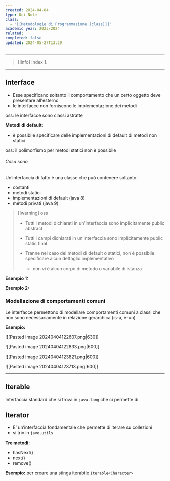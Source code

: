 ```yaml
---
created: 2024-04-04
type: Uni Note
class:
  - "[[Metodologie di Programmazione (class)]]"
academic year: 2023/2024
related: 
completed: false
updated: 2024-05-27T13:29
---
```

---

>[!info] Index
>1. 

---
## Interface
- Esse specificano soltanto il comportamento che un certo oggetto deve presentare all'esterno
- le interfacce non forniscono le implementazione dei metodi


oss: le interfacce sono classi astratte

**Metodi di default:**
- è possibile specificare delle implementazioni di default di metodi non statici

oss: il polimorfismo per metodi statici non è possibile

###### Cosa sono
Un’interfaccia di fatto è una classe che può contenere soltanto:
- costanti
- metodi statici 
- implementazioni di default (java 8)
- metodi privati (java 9)

>[!warning] oss
>- Tutti i metodi dichiarati in un’interfaccia sono implicitamente public abstract  
>
>- Tutti i campi dichiarati in un’interfaccia sono implicitamente public static final
> 
>- Tranne nel caso dei metodi di default o statici, non è possibile specificare alcun dettaglio implementativo
> 
>	-  non vi è alcun corpo di metodo o variabile di istanza

**Esempio 1:**


**Esempio 2:**


### Modellazione di comportamenti comuni 
Le interfacce permettono di modellare comportamenti comuni a classi che non sono necessariamente in relazione gerarchica (is-a, è-un)

**Esempio:**

![[Pasted image 20240404122607.png|630]]

![[Pasted image 20240404122833.png|600]]

![[Pasted image 20240404123821.png|600]]

![[Pasted image 20240404123713.png|600]]

---
## Iterable 
Interfaccia standard che si trova in `java.lang` che ci permette di 


## Iterator
- E’ un’interfaccia fondamentale che permette di iterare su collezioni
- si triv in `jave.utils`

**Tre metodi:**
- hasNext()
- next()
- remove()

**Esempio:**
per creare una stinga iterabile `Iterable<Character>`

